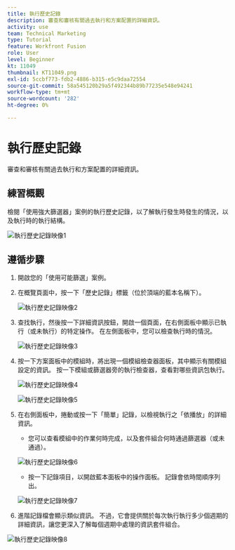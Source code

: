 ```yaml
---
title: 執行歷史記錄
description: 審查和審核有關過去執行和方案配置的詳細資訊。
activity: use
team: Technical Marketing
type: Tutorial
feature: Workfront Fusion
role: User
level: Beginner
kt: 11049
thumbnail: KT11049.png
exl-id: 5ccbf773-fdb2-4886-b315-e5c9daa72554
source-git-commit: 58a545120b29a5f492344b89b77235e548e94241
workflow-type: tm+mt
source-wordcount: '282'
ht-degree: 0%

---
```


# 執行歷史記錄

審查和審核有關過去執行和方案配置的詳細資訊。

## 練習概觀

檢閱「使用強大篩選器」案例的執行歷史記錄，以了解執行發生時發生的情況，以及執行時的執行結構。

![執行歷史記錄映像1](../12-exercises/assets/execution-history-walkthrough-1.png)

## 遵循步驟

1. 開啟您的「使用可能篩選」案例。
1. 在概覽頁面中，按一下「歷史記錄」標籤（位於頂端的藍本名稱下）。

   ![執行歷史記錄映像2](../12-exercises/assets/execution-history-walkthrough-2.png)

1. 查找執行，然後按一下詳細資訊按鈕，開啟一個頁面，在右側面板中顯示已執行（或未執行）的特定操作。 在左側面板中，您可以檢查執行時的情況。

   ![執行歷史記錄映像3](../12-exercises/assets/execution-history-walkthrough-3.png)

1. 按一下方案面板中的模組時，將出現一個模組檢查器面板，其中顯示有關模組設定的資訊。 按一下模組或篩選器旁的執行檢查器，查看對哪些資訊包執行。

   ![執行歷史記錄映像4](../12-exercises/assets/execution-history-walkthrough-4.png)

   ![執行歷史記錄映像5](../12-exercises/assets/execution-history-walkthrough-5.png)


1. 在右側面板中，捲動或按一下「簡單」記錄，以檢視執行之「依播放」的詳細資訊。

   + 您可以查看模組中的作業何時完成，以及套件組合何時通過篩選器（或未通過）。

   ![執行歷史記錄映像6](../12-exercises/assets/execution-history-walkthrough-6.png)

   + 按一下記錄項目，以開啟藍本面板中的操作面板。 記錄會依時間順序列出。

   ![執行歷史記錄映像7](../12-exercises/assets/execution-history-walkthrough-7.png)


1. 進階記錄檔會顯示類似資訊。 不過，它會提供關於每次執行執行多少個週期的詳細資訊，讓您更深入了解每個週期中處理的資訊套件組合。

![執行歷史記錄映像8](../12-exercises/assets/execution-history-walkthrough-8.png)
